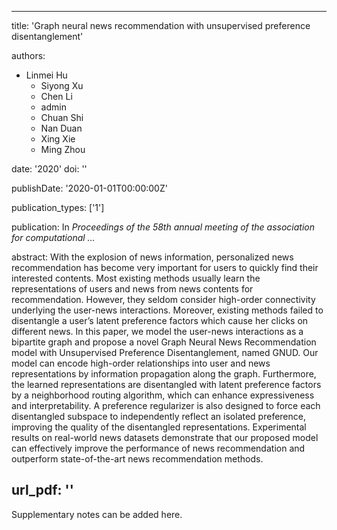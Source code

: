 
---
title: 'Graph neural news recommendation with unsupervised preference disentanglement'

authors:
  - Linmei Hu
	-	Siyong Xu
	-	Chen Li
	-	admin
	-	Chuan Shi
	-	Nan Duan
	-	Xing Xie
	-	Ming Zhou

date: '2020'
doi: ''

publishDate: '2020-01-01T00:00:00Z'

publication_types: ['1']

publication: In *Proceedings of the 58th annual meeting of the association for computational …*

abstract: With the explosion of news information, personalized news recommendation has become very important for users to quickly find their interested contents. Most existing methods usually learn the representations of users and news from news contents for recommendation. However, they seldom consider high-order connectivity underlying the user-news interactions. Moreover, existing methods failed to disentangle a user’s latent preference factors which cause her clicks on different news. In this paper, we model the user-news interactions as a bipartite graph and propose a novel Graph Neural News Recommendation model with Unsupervised Preference Disentanglement, named GNUD. Our model can encode high-order relationships into user and news representations by information propagation along the graph. Furthermore, the learned representations are disentangled with latent preference factors by a neighborhood routing algorithm, which can enhance expressiveness and interpretability. A preference regularizer is also designed to force each disentangled subspace to independently reflect an isolated preference, improving the quality of the disentangled representations. Experimental results on real-world news datasets demonstrate that our proposed model can effectively improve the performance of news recommendation and outperform state-of-the-art news recommendation methods.

url_pdf: ''
---

Supplementary notes can be added here.
